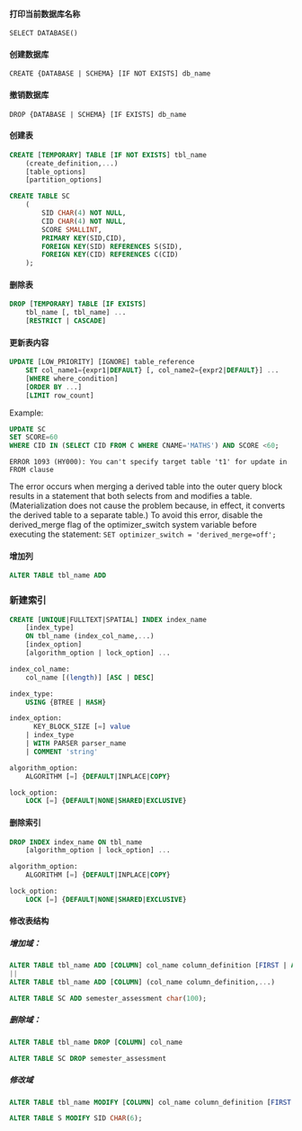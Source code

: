 #### 打印当前数据库名称
`SELECT DATABASE()`

#### 创建数据库
`CREATE {DATABASE | SCHEMA} [IF NOT EXISTS] db_name`

#### 撤销数据库
`DROP {DATABASE | SCHEMA} [IF EXISTS] db_name`

#### 创建表
```sql
CREATE [TEMPORARY] TABLE [IF NOT EXISTS] tbl_name
    (create_definition,...)
    [table_options]
    [partition_options]
```

```sql
CREATE TABLE SC
    (
        SID CHAR(4) NOT NULL,
        CID CHAR(4) NOT NULL,
        SCORE SMALLINT,
        PRIMARY KEY(SID,CID),
        FOREIGN KEY(SID) REFERENCES S(SID),
        FOREIGN KEY(CID) REFERENCES C(CID)
    );
```

#### 删除表
```sql
DROP [TEMPORARY] TABLE [IF EXISTS]
    tbl_name [, tbl_name] ...
    [RESTRICT | CASCADE]
```

#### 更新表内容
```sql
UPDATE [LOW_PRIORITY] [IGNORE] table_reference
    SET col_name1={expr1|DEFAULT} [, col_name2={expr2|DEFAULT}] ...
    [WHERE where_condition]
    [ORDER BY ...]
    [LIMIT row_count]
```
Example:

```sql
UPDATE SC
SET SCORE=60
WHERE CID IN (SELECT CID FROM C WHERE CNAME='MATHS') AND SCORE <60;
```

`ERROR 1093 (HY000): You can't specify target table 't1' for update in FROM clause`

The error occurs when merging a derived table into the outer query block results in a statement
that both selects from and modifies a table. (Materialization does not cause the problem because,
in effect, it converts the derived table to a separate table.) To avoid this error, disable the
derived_merge flag of the optimizer_switch system variable before executing the statement:
`SET optimizer_switch = 'derived_merge=off';`

#### 增加列
```sql
ALTER TABLE tbl_name ADD
```

### 新建索引
```sql
CREATE [UNIQUE|FULLTEXT|SPATIAL] INDEX index_name
    [index_type]
    ON tbl_name (index_col_name,...)
    [index_option]
    [algorithm_option | lock_option] ...

index_col_name:
    col_name [(length)] [ASC | DESC]

index_type:
    USING {BTREE | HASH}

index_option:
      KEY_BLOCK_SIZE [=] value
    | index_type
    | WITH PARSER parser_name
    | COMMENT 'string'

algorithm_option:
    ALGORITHM [=] {DEFAULT|INPLACE|COPY}

lock_option:
    LOCK [=] {DEFAULT|NONE|SHARED|EXCLUSIVE}
```

#### 删除索引
```sql
DROP INDEX index_name ON tbl_name
    [algorithm_option | lock_option] ...

algorithm_option:
    ALGORITHM [=] {DEFAULT|INPLACE|COPY}

lock_option:
    LOCK [=] {DEFAULT|NONE|SHARED|EXCLUSIVE}
```
#### 修改表结构
##### 增加域：

```sql
ALTER TABLE tbl_name ADD [COLUMN] col_name column_definition [FIRST | AFTER col_name ]
||
ALTER TABLE tbl_name ADD [COLUMN] (col_name column_definition,...)

ALTER TABLE SC ADD semester_assessment char(100);
```
##### 删除域：

```sql
ALTER TABLE tbl_name DROP [COLUMN] col_name

ALTER TABLE SC DROP semester_assessment
```

##### 修改域
```sql
ALTER TABLE tbl_name MODIFY [COLUMN] col_name column_definition [FIRST | AFTER col_name]

ALTER TABLE S MODIFY SID CHAR(6);
```

